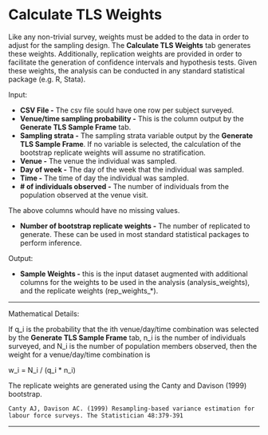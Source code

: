 # Calculate TLS Weights

Like any non-trivial survey, weights must be added to the data in order to adjust for the sampling design. The __Calculate TLS Weights__ tab generates these weights. Additionally, replication weights are provided in order to facilitate the generation of confidence intervals and hypothesis tests. Given these weights, the analysis can be conducted in any standard statistical package (e.g. R, Stata).

Input:

- **CSV File -** The csv file sould have one row per subject surveyed.
- **Venue/time sampling probability -** This is the column output by the __Generate TLS Sample Frame__ tab.
- **Sampling strata -** The sampling strata variable output by the __Generate TLS Sample Frame__. If no variable is selected, the calculation of the bootstrap replicate weights will assume no stratification.
- **Venue -** The venue the individual was sampled.
- **Day of week -** The day of the week that the individual was sampled.
- **Time -** The time of day the individual was sampled.
- **# of individuals observed -** The number of individuals from the population observed at the venue visit.

The above columns whould have no missing values.

- **Number of bootstrap replicate weights -** The number of replicated to generate. These can be used in most standard statistical packages to perform inference.

Output:

- **Sample Weights -** this is the input dataset augmented with additional columns for the weights to be used in the analysis (analysis_weights), and the replicate weights (rep_weights_*).

-----------
Mathematical Details:

If q_i is the probability that the ith venue/day/time combination was selected by the **Generate TLS Sample Frame** tab, n_i is the number of individuals surveyed, and N_i is the number of population members observed, then the weight for a venue/day/time combination is

w_i = N_i / (q_i * n_i)

The replicate weights are generated using the Canty and Davison (1999) bootstrap.

```
Canty AJ, Davison AC. (1999) Resampling-based variance estimation for labour force surveys. The Statistician 48:379-391
```

----------

